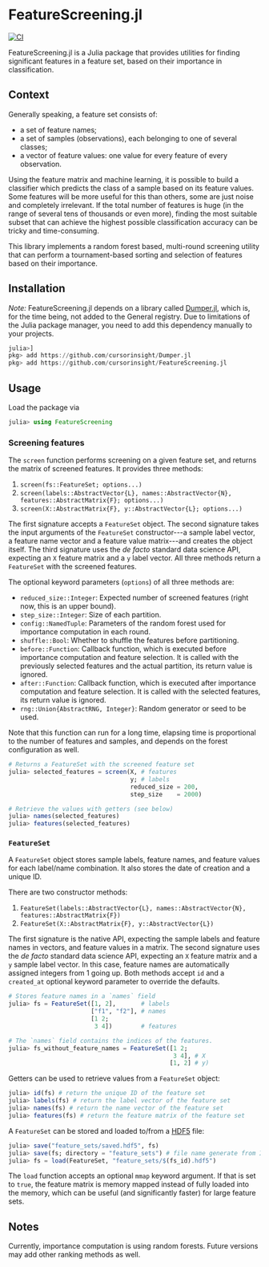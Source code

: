 # FeatureScreening.jl

[![CI](https://github.com/cursorinsight/FeatureScreening.jl/actions/workflows/CI.yml/badge.svg)](https://github.com/cursorinsight/FeatureScreening.jl/actions/workflows/CI.yml)

FeatureScreening.jl is a Julia package that provides utilities for finding
significant features in a feature set, based on their importance in
classification.

## Context

Generally speaking, a feature set consists of:

* a set of feature names;
* a set of samples (observations), each belonging to one of several classes;
* a vector of feature values: one value for every feature of every observation.

Using the feature matrix and machine learning, it is possible to build a
classifier which predicts the class of a sample based on its feature values.
Some features will be more useful for this than others, some are just noise and
completely irrelevant. If the total number of features is huge (in the range of
several tens of thousands or even more), finding the most suitable subset that
can achieve the highest possible classification accuracy can be tricky and
time-consuming.

This library implements a random forest based, multi-round screening utility
that can perform a tournament-based sorting and selection of features based on
their importance.

## Installation

*Note:* FeatureScreening.jl depends on a library called [Dumper.jl][], which is,
for the time being, not added to the General registry. Due to limitations of the
Julia package manager, you need to add this dependency manually to your
projects.

```julia
julia>]
pkg> add https://github.com/cursorinsight/Dumper.jl
pkg> add https://github.com/cursorinsight/FeatureScreening.jl
```

## Usage

Load the package via

```julia
julia> using FeatureScreening
```

### Screening features

The `screen` function performs screening on a given feature set, and returns the
matrix of screened features. It provides three methods:

1. `screen(fs::FeatureSet; options...)`
2. `screen(labels::AbstractVector{L},
   names::AbstractVector{N},
   features::AbstractMatrix{F}; options...)`
3. `screen(X::AbstractMatrix{F}, y::AbstractVector{L}; options...)`

The first signature accepts a `FeatureSet` object. The second signature takes
the input arguments of the `FeatureSet` constructor---a sample label vector, a
feature name vector and a feature value matrix---and creates the object itself.
The third signature uses the *de facto* standard data science API, expecting an
`X` feature matrix and a `y` label vector. All three methods return a
`FeatureSet` with the screened features.

The optional keyword parameters (`options`) of all three methods are:

- `reduced_size::Integer`: Expected number of screened features (right now, this
  is an upper bound).
- `step_size::Integer`: Size of each partition.
- `config::NamedTuple`: Parameters of the random forest used for importance
  computation in each round.
- `shuffle::Bool`: Whether to shuffle the features before partitioning.
- `before::Function`: Callback function, which is executed before importance
  computation and feature selection. It is called with the previously selected
  features and the actual partition, its return value is ignored.
- `after::Function`: Callback function, which is executed after importance
  computation and feature selection. It is called with the selected features,
  its return value is ignored.
- `rng::Union{AbstractRNG, Integer}`: Random generator or seed to be used.

Note that this function can run for a long time, elapsing time is proportional
to the number of features and samples, and depends on the forest configuration
as well.

```julia
# Returns a FeatureSet with the screened feature set
julia> selected_features = screen(X, # features
                                  y; # labels
                                  reduced_size = 200,
                                  step_size    = 2000)

# Retrieve the values with getters (see below)
julia> names(selected_features)
julia> features(selected_features)
```

### `FeatureSet`

A `FeatureSet` object stores sample labels, feature names, and feature values
for each label/name combination. It also stores the date of creation and a
unique ID.

There are two constructor methods:

1. `FeatureSet(labels::AbstractVector{L},
   names::AbstractVector{N},
   features::AbstractMatrix{F})`
2. `FeatureSet(X::AbstractMatrix{F},
   y::AbstractVector{L})`

The first signature is the native API, expecting the sample labels and feature
names in vectors, and feature values in a matrix. The second signature uses the
*de facto* standard data science API, expecting an `X` feature matrix and a `y`
sample label vector. In this case, feature names are automatically assigned
integers from 1 going up. Both methods accept `id` and a `created_at` optional
keyword parameter to override the defaults.

```julia
# Stores feature names in a `names` field
julia> fs = FeatureSet([1, 2],       # labels
                       ["f1", "f2"], # names
                       [1 2;
                        3 4])        # features

# The `names` field contains the indices of the features.
julia> fs_without_feature_names = FeatureSet([1 2;
                                              3 4], # X
                                             [1, 2] # y)
```

Getters can be used to retrieve values from a `FeatureSet` object:

```julia
julia> id(fs) # return the unique ID of the feature set
julia> labels(fs) # return the label vector of the feature set
julia> names(fs) # return the name vector of the feature set
julia> features(fs) # return the feature matrix of the feature set
```

A `FeatureSet` can be stored and loaded to/from a [HDF5][] file:

```julia
julia> save("feature_sets/saved.hdf5", fs)
julia> save(fs; directory = "feature_sets") # file name generate from ID
julia> fs = load(FeatureSet, "feature_sets/$(fs_id).hdf5")
```

The `load` function accepts an optional `mmap` keyword argument. If that is set
to `true`, the feature matrix is memory mapped instead of fully loaded into the
memory, which can be useful (and significantly faster) for large feature sets.

## Notes

Currently, importance computation is using random forests. Future versions may
add other ranking methods as well.

[Dumper.jl]: https://github.com/cursorinsight/Dumper.jl
[HDF5]: https://www.hdfgroup.org/solutions/hdf5/
